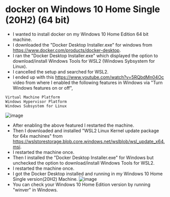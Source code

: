 # docker on Windows 10 Home Single (20H2) (64 bit)
- I wanted to install docker on my Windows 10 Home Edition 64 bit machine.
- I downloaded the "Docker Desktop Installer.exe" for windows from https://www.docker.com/products/docker-desktop.
- I ran the "Docker Desktop Installer.exe" which displayed the option to download/install Windows Tools for WSL2 (Windows Sybsystem for Linux).
- I cancelled the setup and searched for WSL2.
- I ended up with this https://www.youtube.com/watch?v=5RQbdMn04Oc video from where I enabled the following features in Windows via "Turn Windows features on or off",
```
Virtual Machine Platform
Windows Hypervisor Platform
Windows Subsystem for Linux
```
![image](https://user-images.githubusercontent.com/19230214/124648994-8d89d780-deb5-11eb-96e0-478fb63d1948.png)
- After enabling the above featured I restarted the machine.
- Then I downloaded and installed "WSL2 Linux Kernel update package for 64x machines" from https://wslstorestorage.blob.core.windows.net/wslblob/wsl_update_x64.msi.
- I restarted the machine once.
- Then I installed the "Docker Desktop Installer.exe" for Windows but unchecked the option to download/install Windows Tools for WSL2.
- I restarted the machine once.
- I got the Docker Desktop installed and running in my Windows 10 Home Single version(20H2) Machine.
![image](https://user-images.githubusercontent.com/19230214/124650872-db9fda80-deb7-11eb-96fa-891868822e36.png)
- You can check your Windows 10 Home Edition version by running "winver" in Windows. 

